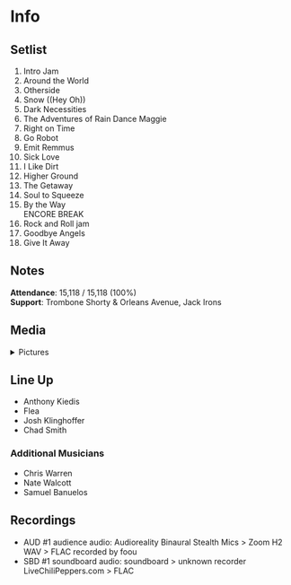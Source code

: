 # Info

## Setlist

1. Intro Jam
2. Around the World
3. Otherside
4. Snow ((Hey Oh))
5. Dark Necessities
6. The Adventures of Rain Dance Maggie
7. Right on Time
8. Go Robot
9. Emit Remmus
10. Sick Love
11. I Like Dirt
12. Higher Ground
13. The Getaway
14. Soul to Squeeze
15. By the Way
<br> ENCORE BREAK
16. Rock and Roll jam
17. Goodbye Angels
18. Give It Away

## Notes

**Attendance**: 15,118 / 15,118 (100%)
<br>
**Support**: Trombone Shorty & Orleans Avenue, Jack Irons

## Media 

<details>
  <summary>Pictures</summary>
  <!--<img alt="Setlist" title="Setlist" src="_.jpg" height="200" />
  <img alt="Clipping" title="Clipping" src="_.jpg" height="200" />
  <img alt="Flyer" title="Flyer" src="_.jpg" height="200" />-->
</details>

## Line Up

* Anthony Kiedis
* Flea
* Josh Klinghoffer
* Chad Smith

### Additional Musicians

* Chris Warren  
* Nate Walcott  
* Samuel Banuelos

## Recordings

* AUD #1 audience audio: Audioreality Binaural Stealth Mics > Zoom H2 WAV > FLAC recorded by foou  
* SBD #1 soundboard audio: soundboard > unknown recorder LiveChiliPeppers.com > FLAC
